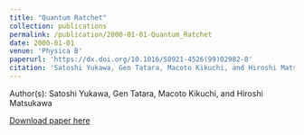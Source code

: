 ```yaml
---
title: "Quantum Ratchet"
collection: publications
permalink: /publication/2000-01-01-Quantum_Ratchet
date: 2000-01-01
venue: 'Physica B'
paperurl: 'https://dx.doi.org/10.1016/S0921-4526(99)02982-8'
citation: 'Satoshi Yukawa, Gen Tatara, Macoto Kikuchi, and Hiroshi Matsukawa, Quantum Ratchet, Physica B, <b>284</b>, 1896, (2000)'
---
```


Author(s): Satoshi Yukawa, Gen Tatara, Macoto Kikuchi, and Hiroshi Matsukawa


<a href='https://dx.doi.org/10.1016/S0921-4526(99)02982-8'>Download paper here</a>

